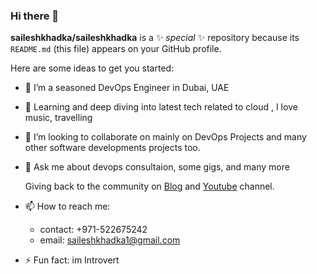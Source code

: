 ### Hi there 👋


**saileshkhadka/saileshkhadka** is a ✨ _special_ ✨ repository because its `README.md` (this file) appears on your GitHub profile.

Here are some ideas to get you started:

- 🔭 I’m a seasoned DevOps Engineer in Dubai, UAE
- 🌱 Learning and deep diving into latest tech related to cloud , I love music, travelling 
- 👯 I’m looking to collaborate on mainly on DevOps Projects and many other software developments projects too.
- 💬 Ask me about devops consultaion, some gigs, and many more

  Giving back to the community on [Blog](https://medium.com/@saileshkhadka1) and [Youtube](https://www.youtube.com/@saileshkhadka08) channel.

- 📫 How to reach me: 
  - contact: +971-522675242
  - email: saileshkhadka1@gmail.com
  
- ⚡ Fun fact: im Introvert 

